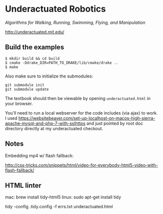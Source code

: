 Underactuated Robotics
======================

*Algorithms for Walking, Running, Swimming, Flying, and Manipulation*

<http://underactuated.mit.edu/>

Build the examples
------------------

```
$ mkdir build && cd build
$ cmake -Ddrake_DIR=PATH_TO_DRAKE/lib/cmake/drake ..
$ make
```

Also make sure to initialize the submodules:

```
git submodule init
git submodule update
```
The textbook should then be viewable by opening `underactuated.html` in your browser.

You'll need to run a local webserver for the code includes (via ajax) to work. I used https://websitebeaver.com/set-up-localhost-on-macos-high-sierra-apache-mysql-and-php-7-with-sslhttps and just pointed by root doc directory directly at my underactuated checkout. 

Notes
-----

Embedding mp4 w/ flash fallback:

<http://css-tricks.com/snippets/html/video-for-everybody-html5-video-with-flash-fallback/>


HTML linter
-----------

mac:  brew install tidy-html5
linux: sudo apt-get install tidy

tidy -config .tidy.config -f errs.txt underactuated.html

